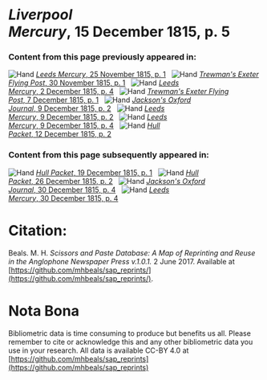 # *Liverpool Mercury*, 15 December 1815, p. 5  
  
### Content from this page previously appeared in:  
![Hand](http://scissorsandpaste.net/wp-content/uploads/2017/06/smallhandpointer.png) [*Leeds Mercury*, 25 November 1815, p. 1](https://mhbeals.github.io/sap_html/Leeds-Mercury/Leeds-Mercury-25-November-1815-p-1)  
![Hand](http://scissorsandpaste.net/wp-content/uploads/2017/06/smallhandpointer.png) [*Trewman's Exeter Flying Post*, 30 November 1815, p. 1](https://mhbeals.github.io/sap_html/Trewman's-Exeter-Flying-Post/Trewman's-Exeter-Flying-Post-30-November-1815-p-1)  
![Hand](http://scissorsandpaste.net/wp-content/uploads/2017/06/smallhandpointer.png) [*Leeds Mercury*, 2 December 1815, p. 4](https://mhbeals.github.io/sap_html/Leeds-Mercury/Leeds-Mercury-2-December-1815-p-4)  
![Hand](http://scissorsandpaste.net/wp-content/uploads/2017/06/smallhandpointer.png) [*Trewman's Exeter Flying Post*, 7 December 1815, p. 1](https://mhbeals.github.io/sap_html/Trewman's-Exeter-Flying-Post/Trewman's-Exeter-Flying-Post-7-December-1815-p-1)  
![Hand](http://scissorsandpaste.net/wp-content/uploads/2017/06/smallhandpointer.png) [*Jackson's Oxford Journal*, 9 December 1815, p. 2](https://mhbeals.github.io/sap_html/Jackson's-Oxford-Journal/Jackson's-Oxford-Journal-9-December-1815-p-2)  
![Hand](http://scissorsandpaste.net/wp-content/uploads/2017/06/smallhandpointer.png) [*Leeds Mercury*, 9 December 1815, p. 2](https://mhbeals.github.io/sap_html/Leeds-Mercury/Leeds-Mercury-9-December-1815-p-2)  
![Hand](http://scissorsandpaste.net/wp-content/uploads/2017/06/smallhandpointer.png) [*Leeds Mercury*, 9 December 1815, p. 4](https://mhbeals.github.io/sap_html/Leeds-Mercury/Leeds-Mercury-9-December-1815-p-4)  
![Hand](http://scissorsandpaste.net/wp-content/uploads/2017/06/smallhandpointer.png) [*Hull Packet*, 12 December 1815, p. 2](https://mhbeals.github.io/sap_html/Hull-Packet/Hull-Packet-12-December-1815-p-2)  
  
### Content from this page subsequently appeared in:  
![Hand](http://scissorsandpaste.net/wp-content/uploads/2017/06/smallhandpointer.png) [*Hull Packet*, 19 December 1815, p. 1](https://mhbeals.github.io/sap_html/Hull-Packet/Hull-Packet-19-December-1815-p-1)  
![Hand](http://scissorsandpaste.net/wp-content/uploads/2017/06/smallhandpointer.png) [*Hull Packet*, 26 December 1815, p. 2](https://mhbeals.github.io/sap_html/Hull-Packet/Hull-Packet-26-December-1815-p-2)  
![Hand](http://scissorsandpaste.net/wp-content/uploads/2017/06/smallhandpointer.png) [*Jackson's Oxford Journal*, 30 December 1815, p. 4](https://mhbeals.github.io/sap_html/Jackson's-Oxford-Journal/Jackson's-Oxford-Journal-30-December-1815-p-4)  
![Hand](http://scissorsandpaste.net/wp-content/uploads/2017/06/smallhandpointer.png) [*Leeds Mercury*, 30 December 1815, p. 4](https://mhbeals.github.io/sap_html/Leeds-Mercury/Leeds-Mercury-30-December-1815-p-4)  


# Citation: 

Beals. M. H. *Scissors and Paste Database: A Map of Reprinting and Reuse in the Anglophone Newspaper Press v.1.0.1.* 2 June 2017. Available at [https://github.com/mhbeals/sap_reprints/](https://github.com/mhbeals/sap_reprints/). 

# Nota Bona

Bibliometric data is time consuming to produce but benefits us all. Please remember to cite or acknowledge this and any other bibliometric data you use in your research. All data is available CC-BY 4.0 at [https://github.com/mhbeals/sap_reprints](https://github.com/mhbeals/sap_reprints)